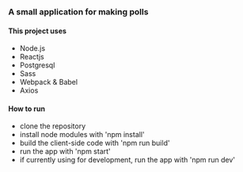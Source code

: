 ### A small application for making polls

#### This project uses
* Node.js
* Reactjs
* Postgresql
* Sass
* Webpack & Babel
* Axios

#### How to run
* clone the repository
* install node modules with 'npm install'
* build the client-side code with 'npm run build'
* run the app with 'npm start'
* if currently using for development, run the app with 'npm run dev'
